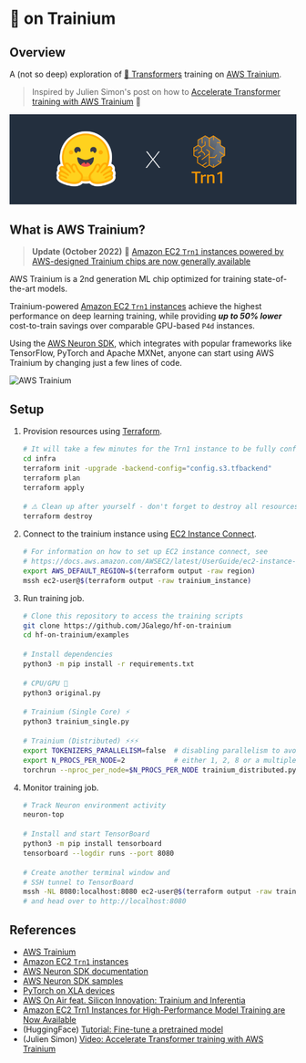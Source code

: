 # 🤗 on Trainium

## Overview

A (not so deep) exploration of [🤗 Transformers](https://huggingface.co/docs/transformers/index) training on [AWS Trainium](https://aws.amazon.com/machine-learning/trainium/).

> Inspired by Julien Simon's post on how to [Accelerate Transformer training with AWS Trainium](https://julsimon.medium.com/accelerate-transformer-training-with-aws-trainium-d20cd3f9dc08) 🙌

<img src="hf_on_trainium.png">

## What is AWS Trainium?

> **Update (October 2022)** 📢 [Amazon EC2 `Trn1` instances powered by AWS-designed Trainium chips are now generally available](https://press.aboutamazon.com/news-releases/news-release-details/aws-announces-general-availability-amazon-ec2-trn1-instances)

AWS Trainium is a 2nd generation ML chip optimized for training state-of-the-art models.

Trainium-powered [Amazon EC2 `Trn1` instances](https://aws.amazon.com/ec2/instance-types/trn1/) achieve the highest performance on deep learning training, while providing ***up to 50% lower*** cost-to-train savings over comparable GPU-based `P4d` instances.

Using the [AWS Neuron SDK](https://aws.amazon.com/machine-learning/neuron/), which integrates with popular frameworks like TensorFlow, PyTorch and Apache MXNet, anyone can start using AWS Trainium by changing just a few lines of code.

![AWS Trainium](https://d2908q01vomqb2.cloudfront.net/da4b9237bacccdf19c0760cab7aec4a8359010b0/2022/08/19/Site-Merch_EC2-Trainium_Blog.png)

## Setup

1. Provision resources using [Terraform](https://www.terraform.io/).

	```bash
	# It will take a few minutes for the Trn1 instance to be fully configured ⌛
	cd infra
	terraform init -upgrade -backend-config="config.s3.tfbackend"
	terraform plan
	terraform apply

	# ⚠️ Clean up after yourself - don't forget to destroy all resources when you're done!
	terraform destroy
	```

2. Connect to the trainium instance using [EC2 Instance Connect](https://docs.aws.amazon.com/AWSEC2/latest/UserGuide/Connect-using-EC2-Instance-Connect.html).

	```bash
	# For information on how to set up EC2 instance connect, see
	# https://docs.aws.amazon.com/AWSEC2/latest/UserGuide/ec2-instance-connect-set-up.html
	export AWS_DEFAULT_REGION=$(terraform output -raw region)
	mssh ec2-user@$(terraform output -raw trainium_instance)
	```

3. Run training job.

	```bash
	# Clone this repository to access the training scripts
	git clone https://github.com/JGalego/hf-on-trainium
	cd hf-on-trainium/examples

	# Install dependencies
	python3 -m pip install -r requirements.txt

	# CPU/GPU 🐌
	python3 original.py

	# Trainium (Single Core) ⚡
	python3 trainium_single.py

	# Trainium (Distributed) ⚡⚡⚡
	export TOKENIZERS_PARALLELISM=false  # disabling parallelism to avoid hidden deadlocks
	export N_PROCS_PER_NODE=2  			 # either 1, 2, 8 or a multiple of 32
	torchrun --nproc_per_node=$N_PROCS_PER_NODE trainium_distributed.py
	```

4. Monitor training job.

	```bash
	# Track Neuron environment activity
	neuron-top

	# Install and start TensorBoard
	python3 -m pip install tensorboard
	tensorboard --logdir runs --port 8080

	# Create another terminal window and
	# SSH tunnel to TensorBoard
	mssh -NL 8080:localhost:8080 ec2-user@$(terraform output -raw trainium_instance)
	# and head over to http://localhost:8080
	```

## References

* [AWS Trainium](https://aws.amazon.com/machine-learning/trainium/)
* [Amazon EC2 `Trn1` instances](https://aws.amazon.com/ec2/instance-types/trn1/)
* [AWS Neuron SDK documentation](https://awsdocs-neuron.readthedocs-hosted.com/en/latest/frameworks/torch/index.html)
* [AWS Neuron SDK samples](https://github.com/aws-neuron/aws-neuron-samples)
* [PyTorch on XLA devices](https://pytorch.org/xla/release/1.11/index.html)
* [AWS On Air feat. Silicon Innovation: Trainium and Inferentia](https://www.youtube.com/watch?v=vVanYs0h1bw)
* [Amazon EC2 Trn1 Instances for High-Performance Model Training are Now Available](https://aws.amazon.com/blogs/aws/amazon-ec2-trn1-instances-for-high-performance-model-training-are-now-available/)
* (HuggingFace) [Tutorial: Fine-tune a pretrained model](https://huggingface.co/docs/transformers/training)
* (Julien Simon) [Video: Accelerate Transformer training with AWS Trainium](https://julsimon.medium.com/accelerate-transformer-training-with-aws-trainium-d20cd3f9dc08)